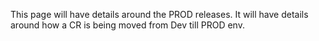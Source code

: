 This page will have details around the PROD releases. It will have details around how a CR is being moved from Dev till PROD env.